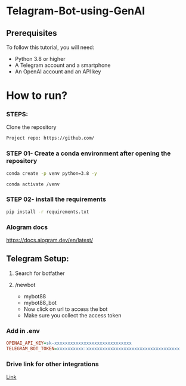# Telagram-Bot-using-GenAI


## Prerequisites

To follow this tutorial, you will need:

- Python 3.8 or higher
- A Telegram account and a smartphone
- An OpenAI account and an API key



# How to run?
### STEPS:

Clone the repository

```bash
Project repo: https://github.com/
```
### STEP 01- Create a conda environment after opening the repository

```bash
conda create -p venv python=3.8 -y
```

```bash
conda activate /venv
```


### STEP 02- install the requirements
```bash
pip install -r requirements.txt
```


### AIogram docs
https://docs.aiogram.dev/en/latest/


## Telegram Setup:

1. Search for botfather
2. /newbot
   - mybot88
   - mybot88_bot

   * Now click on url to access the bot
   * Make sure you collect the access token


### Add in .env

```ini
OPENAI_API_KEY=sk-xxxxxxxxxxxxxxxxxxxxxxxxxxxxx
TELEGRAM_BOT_TOKEN=xxxxxxxxxx:xxxxxxxxxxxxxxxxxxxxxxxxxxxxxxxxxxx
```


### Drive link for other integrations

[Link](https://drive.google.com/drive/folders/1JlvnNZczhDtwaypRavkiZjvxOnKp7bsW?usp=sharing)

